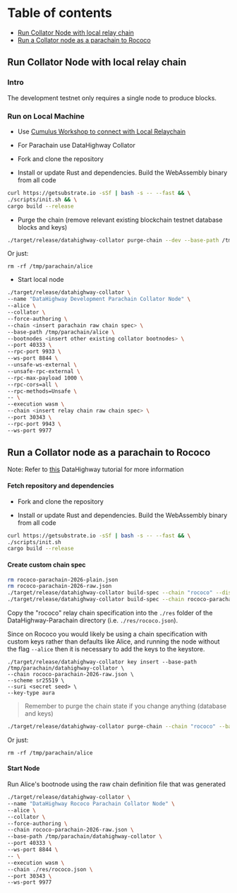 # Table of contents

* [Run Collator Node with local relay chain](#chapter-f21efd)
* [Run a Collator node as a parachain to Rococo](#chapter-f0264f)

## Run Collator Node with local relay chain <a id="chapter-f21efd"></a>

### Intro

The development testnet only requires a single node to produce blocks.

### Run on Local Machine

* Use [Cumulus Workshop to connect with Local Relaychain](https://docs.substrate.io/tutorials/v3/cumulus/start-relay/)

* For Parachain use DataHighway Collator

* Fork and clone the repository

* Install or update Rust and dependencies. Build the WebAssembly binary from all code

```bash
curl https://getsubstrate.io -sSf | bash -s -- --fast && \
./scripts/init.sh && \
cargo build --release
```

* Purge the chain (remove relevant existing blockchain testnet database blocks and keys)

```bash
./target/release/datahighway-collator purge-chain --dev --base-path /tmp/parachain/alice

```

Or just:
```
rm -rf /tmp/parachain/alice
```

* Start local node

```bash
./target/release/datahighway-collator \
--name "DataHighway Development Parachain Collator Node" \
--alice \
--collator \
--force-authoring \
--chain <insert parachain raw chain spec> \
--base-path /tmp/parachain/alice \
--bootnodes <insert other existing collator bootnodes> \
--port 40333 \
--rpc-port 9933 \
--ws-port 8844 \
--unsafe-ws-external \
--unsafe-rpc-external \
--rpc-max-payload 1000 \
--rpc-cors=all \
--rpc-methods=Unsafe \
-- \
--execution wasm \
--chain <insert relay chain raw chain spec> \
--port 30343 \
--rpc-port 9943 \
--ws-port 9977
```

## Run a Collator node as a parachain to Rococo <a id="chapter-f0264f"></a>

Note: Refer to [this](https://github.com/DataHighway-DHX/documentation/blob/master/docs/tutorials/tutorials-node-polkadot-launch-datahighway-rococo-local.md) DataHighway tutorial for more information

#### Fetch repository and dependencies

* Fork and clone the repository

* Install or update Rust and dependencies. Build the WebAssembly binary from all code

```bash
curl https://getsubstrate.io -sSf | bash -s -- --fast && \
./scripts/init.sh
cargo build --release
```

#### Create custom chain spec

```bash
rm rococo-parachain-2026-plain.json
rm rococo-parachain-2026-raw.json
./target/release/datahighway-collator build-spec --chain "rococo" --disable-default-bootnode > rococo-parachain-2026-plain.json
./target/release/datahighway-collator build-spec --chain rococo-parachain-2026-plain.json --raw --disable-default-bootnode > rococo-parachain-2026-raw.json
```

Copy the "rococo" relay chain specification into the `./res` folder of the DataHighway-Parachain directory (i.e. `./res/rococo.json`).

Since on Rococo you would likely be using a chain specification with custom keys rather than defaults like Alice, and running the node without the flag `--alice` then it is necessary to add the keys to the keystore.

```
./target/release/datahighway-collator key insert --base-path /tmp/parachain/datahighway-collator \
--chain rococo-parachain-2026-raw.json \
--scheme sr25519 \
--suri <secret seed> \
--key-type aura
```

> Remember to purge the chain state if you change anything (database and keys)

```bash
./target/release/datahighway-collator purge-chain --chain "rococo" --base-path /tmp/parachain/alice

```

Or just:
```
rm -rf /tmp/parachain/alice
```

#### Start Node

Run Alice's bootnode using the raw chain definition file that was generated

```bash
./target/release/datahighway-collator \
--name "DataHighway Rococo Parachain Collator Node" \
--alice \
--collator \
--force-authoring \
--chain rococo-parachain-2026-raw.json \
--base-path /tmp/parachain/datahighway-collator \
--port 40333 \
--ws-port 8844 \
-- \
--execution wasm \
--chain ./res/rococo.json \
--port 30343 \
--ws-port 9977
```
